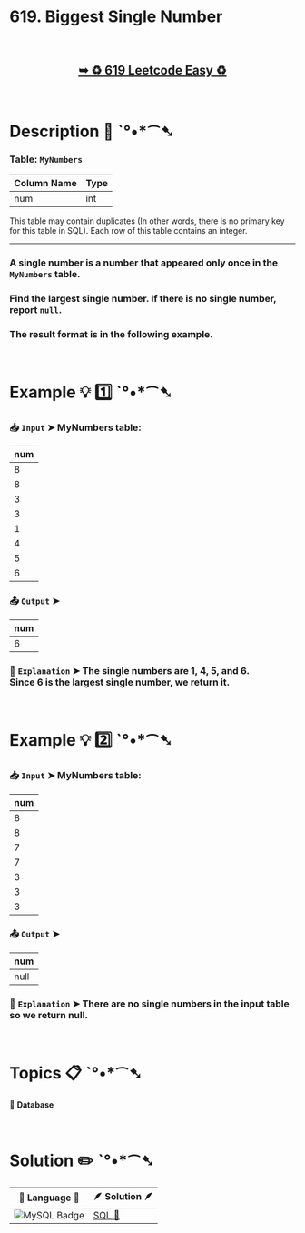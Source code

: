 # 619. Biggest Single Number

</br>

<h2 align="center"> 

<a href="https://leetcode.com/problems/biggest-single-number/description/?envType=study-plan-v2&envId=top-sql-50"><strong>➥ ♻️ 619 Leetcode Easy ♻️ </strong></a>
</h2>

</br>

# Description 📜 ˋ°•*⁀➷

### Table: `MyNumbers`

| Column Name | Type |
|-------------|------|
| num         | int  |

This table may contain duplicates (In other words, there is no primary key for this table in SQL).
Each row of this table contains an integer.

---

### A single number is a number that appeared only once in the `MyNumbers` table.

### Find the largest single number. If there is no single number, report `null`.

### The result format is in the following example.

</br>

# Example 💡 1️⃣ ˋ°•*⁀➷

  ### 📥 `Input`  ➤ MyNumbers table:

| num |
| --- |
| 8   |
| 8   |
| 3   |
| 3   |
| 1   |
| 4   |
| 5   |
| 6   |

  ### 📤 `Output`  ➤

| num |
| --- |
| 6   |

  ### 🔦 `Explanation`  ➤ The single numbers are 1, 4, 5, and 6.</br> Since 6 is the largest single number, we return it.

</br>

# Example 💡 2️⃣ ˋ°•*⁀➷

  ### 📥 `Input`  ➤ MyNumbers table:

| num |
| --- |
| 8   |
| 8   |
| 7   |
| 7   |
| 3   |
| 3   |
| 3   |

  ### 📤 `Output`  ➤

| num  |
| ---- |
| null |

  ### 🔦 `Explanation`  ➤  There are no single numbers in the input table so we return null.

</br>

# Topics 📋 ˋ°•*⁀➷

🔸 **Database**  </br>

</br>

# Solution ✏️ ˋ°•*⁀➷

| 📒 Language 📒  | 🪶 Solution 🪶 |
| ------------- | ------------- |
|  ![MySQL Badge](https://img.shields.io/badge/MySQL-4479A1?logo=mysql&logoColor=fff&style=for-the-badge)  | [SQL 🕍](https://github.com/Prakhar-002/LEETCODE/blob/main/%F0%9F%93%9A%20Study%20%F0%9F%8E%A7%20Plan%20%F0%9F%91%A8%F0%9F%8F%BB%E2%80%8D%F0%9F%92%BB/%F0%9F%93%A6%20SQL%2050%20-%20%F0%9F%8C%BD%20Crack%20SQL%20Interview/%F0%9F%94%AC%20Examine%20Thoroughly%20%F0%9F%A7%AC/04%20Sorting%20and%20Grouping/Day%20%E2%9E%BA%2028%20%F0%9F%8C%BD619.%20Biggest%20Single%20Number/%F0%9F%95%8D%20SQL%20-%20619.%20Biggest%20Single%20Number.sql) |